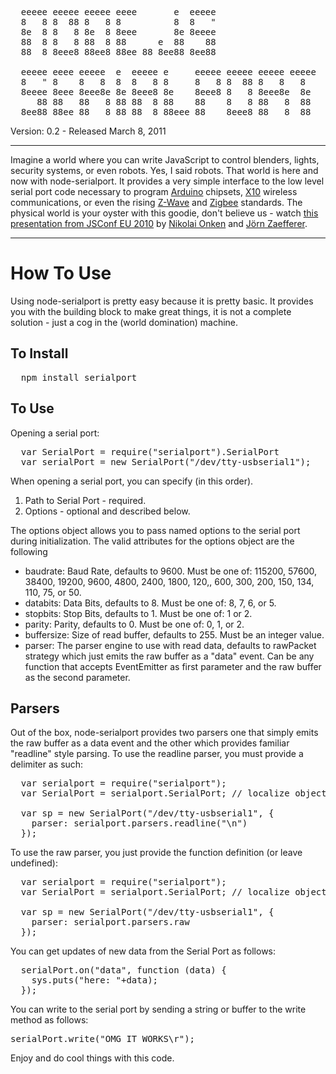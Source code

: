<pre>
  eeeee eeeee eeeee eeee       e  eeeee 
  8   8 8  88 8   8 8          8  8   " 
  8e  8 8   8 8e  8 8eee       8e 8eeee 
  88  8 8   8 88  8 88      e  88    88 
  88  8 8eee8 88ee8 88ee 88 8ee88 8ee88

  eeeee eeee eeeee  e  eeeee e     eeeee eeeee eeeee eeeee 
  8   " 8    8   8  8  8   8 8     8   8 8  88 8   8   8   
  8eeee 8eee 8eee8e 8e 8eee8 8e    8eee8 8   8 8eee8e  8e  
     88 88   88   8 88 88  8 88    88    8   8 88   8  88  
  8ee88 88ee 88   8 88 88  8 88eee 88    8eee8 88   8  88
</pre>

Version: 0.2 - Released March 8, 2011

*****

Imagine a world where you can write JavaScript to control blenders, lights, security systems, or even robots. Yes, I said robots. That world is here and now with node-serialport. It provides a very simple interface to the low level serial port code necessary to program [Arduino](http://www.arduino.cc/) chipsets, [X10](http://www.smarthome.com/manuals/protocol.txt) wireless communications, or even the rising [Z-Wave](http://www.z-wave.com/modules/ZwaveStart/) and [Zigbee](http://www.zigbee.org/) standards. The physical world is your oyster with this goodie, don't believe us - watch [this presentation from JSConf EU 2010](http://jsconf.eu/2010/speaker/livingroombindmotion_function.html) by [Nikolai Onken](http://twitter.com/nonken) and [Jörn Zaefferer](http://bassistance.de/).

*****

How To Use
==========

Using node-serialport is pretty easy because it is pretty basic. It provides you with the building block to make great things, it is not a complete solution - just a cog in the (world domination) machine.

To Install
----------

<pre>
  npm install serialport
</pre>

To Use
------

Opening a serial port:

<pre>
  var SerialPort = require("serialport").SerialPort
  var serialPort = new SerialPort("/dev/tty-usbserial1");
</pre>
  
When opening a serial port, you can specify (in this order).

1. Path to Serial Port - required.
1. Options - optional and described below.

The options object allows you to pass named options to the serial port during initialization. The valid attributes for the options object are the following

* baudrate: Baud Rate, defaults to 9600. Must be one of: 115200, 57600, 38400, 19200, 9600, 4800, 2400, 1800, 120,, 600, 300, 200, 150, 134, 110, 75, or 50.
* databits: Data Bits, defaults to 8. Must be one of: 8, 7, 6, or 5.
* stopbits: Stop Bits, defaults to 1. Must be one of: 1 or 2.
* parity: Parity, defaults to 0. Must be one of: 0, 1, or 2.
* buffersize: Size of read buffer, defaults to 255. Must be an integer value.
* parser: The parser engine to use with read data, defaults to rawPacket strategy which just emits the raw buffer as a "data" event. Can be any function that accepts EventEmitter as first parameter and the raw buffer as the second parameter.

Parsers
-------

Out of the box, node-serialport provides two parsers one that simply emits the raw buffer as a data event and the other which provides familiar "readline" style parsing. To use the readline parser, you must provide a delimiter as such:

<pre>
  var serialport = require("serialport");
  var SerialPort = serialport.SerialPort; // localize object constructor
  
  var sp = new SerialPort("/dev/tty-usbserial1", { 
    parser: serialport.parsers.readline("\n") 
  });
</pre>

To use the raw parser, you just provide the function definition (or leave undefined):

<pre>
  var serialport = require("serialport");
  var SerialPort = serialport.SerialPort; // localize object constructor
  
  var sp = new SerialPort("/dev/tty-usbserial1", { 
    parser: serialport.parsers.raw
  });
</pre>


You can get updates of new data from the Serial Port as follows:

<pre>
  serialPort.on("data", function (data) {
    sys.puts("here: "+data);
  });
</pre>

You can write to the serial port by sending a string or buffer to the write method as follows:

<pre>
serialPort.write("OMG IT WORKS\r");
</pre>

Enjoy and do cool things with this code.

